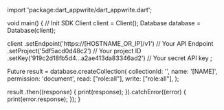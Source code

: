 import 'package:dart_appwrite/dart_appwrite.dart';

void main() { // Init SDK
  Client client = Client();
  Database database = Database(client);

  client
    .setEndpoint('https://[HOSTNAME_OR_IP]/v1') // Your API Endpoint
    .setProject('5df5acd0d48c2') // Your project ID
    .setKey('919c2d18fb5d4...a2ae413da83346ad2') // Your secret API key
  ;

  Future result = database.createCollection(
    collectionId: '',
    name: '[NAME]',
    permission: 'document',
    read: ["role:all"],
    write: ["role:all"],
  );

  result
    .then((response) {
      print(response);
    }).catchError((error) {
      print(error.response);
  });
}